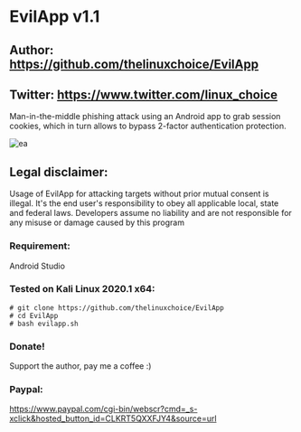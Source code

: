 # EvilApp v1.1
## Author: https://github.com/thelinuxchoice/EvilApp
## Twitter: https://www.twitter.com/linux_choice

Man-in-the-middle phishing attack using an Android app to grab session cookies, which in turn allows to bypass 2-factor authentication protection.

![ea](https://user-images.githubusercontent.com/34893261/81334236-2176ce00-907c-11ea-8639-97989aabbd32.png)

## Legal disclaimer:

Usage of EvilApp for attacking targets without prior mutual consent is illegal. It's the end user's responsibility to obey all applicable local, state and federal laws. Developers assume no liability and are not responsible for any misuse or damage caused by this program 

### Requirement:
Android Studio

### Tested on Kali Linux 2020.1 x64:
```
# git clone https://github.com/thelinuxchoice/EvilApp
# cd EvilApp
# bash evilapp.sh
```

### Donate!
Support the author, pay me a coffee :)
### Paypal:
https://www.paypal.com/cgi-bin/webscr?cmd=_s-xclick&hosted_button_id=CLKRT5QXXFJY4&source=url
